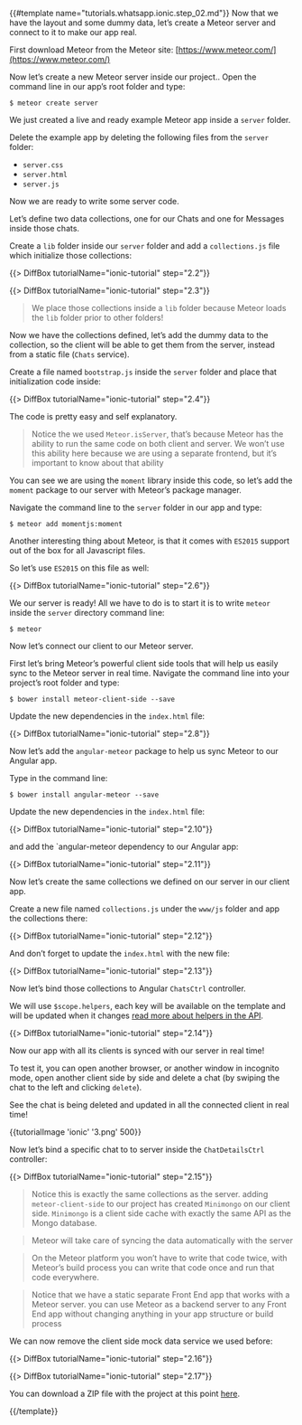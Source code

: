 {{#template name="tutorials.whatsapp.ionic.step_02.md"}}
Now that we have the layout and some dummy data, let’s create a Meteor server and connect to it to make our app real.

First download Meteor from the Meteor site: [https://www.meteor.com/](https://www.meteor.com/)

Now let’s create a new Meteor server inside our project..
Open the command line in our app’s root folder and type:

    $ meteor create server

We just created a live and ready example Meteor app inside a `server` folder.

Delete the example app by deleting the following files from the `server` folder:

* `server.css`
* `server.html`
* `server.js`

Now we are ready to write some server code.

Let’s define two data collections, one for our Chats and one for Messages inside those chats.

Create a `lib` folder inside our `server` folder and add a `collections.js` file which initialize those collections:

{{> DiffBox tutorialName="ionic-tutorial" step="2.2"}}

{{> DiffBox tutorialName="ionic-tutorial" step="2.3"}}

> We place those collections inside a `lib` folder because Meteor loads the `lib` folder prior to other folders!

Now we have the collections defined, let’s add the dummy data to the collection, so the client will be able to get them from the server, instead from a static file (`Chats` service).

Create a file named `bootstrap.js` inside the `server` folder and place that initialization code inside:

{{> DiffBox tutorialName="ionic-tutorial" step="2.4"}}

The code is pretty easy and self explanatory.

> Notice the we used `Meteor.isServer`, that’s because Meteor has the ability to run the same code on both client and server. We won’t use this ability here because we are using a separate frontend, but it’s important to know about that ability

You can see we are using the `moment` library inside this code, so let’s add the `moment` package to our server with Meteor’s package manager.

Navigate the command line to the `server` folder in our app and type:

    $ meteor add momentjs:moment

Another interesting thing about Meteor, is that it comes with `ES2015` support out of the box for all Javascript files.

So let’s use `ES2015` on this file as well:

{{> DiffBox tutorialName="ionic-tutorial" step="2.6"}}

We our server is ready!
All we have to do is to start it is to write `meteor` inside the `server` directory command line:

    $ meteor

Now let’s connect our client to our Meteor server.

First let’s bring Meteor’s powerful client side tools that will help us easily sync to the Meteor server in real time.
Navigate the command line into your project’s root folder and type:

    $ bower install meteor-client-side --save

Update the new dependencies in the `index.html` file:

{{> DiffBox tutorialName="ionic-tutorial" step="2.8"}}

Now let’s add the `angular-meteor` package to help us sync Meteor to our Angular app.

Type in the command line:

    $ bower install angular-meteor --save

Update the new dependencies in the `index.html` file:

{{> DiffBox tutorialName="ionic-tutorial" step="2.10"}}

and add the `angular-meteor dependency to our Angular app:

{{> DiffBox tutorialName="ionic-tutorial" step="2.11"}}

Now let’s create the same collections we defined on our server in our client app.

Create a new file named `collections.js` under the `www/js` folder and app the collections there:

{{> DiffBox tutorialName="ionic-tutorial" step="2.12"}}

And don’t forget to update the `index.html` with the new file:

{{> DiffBox tutorialName="ionic-tutorial" step="2.13"}}

Now let’s bind those collections to Angular `ChatsCtrl` controller.

We will use `$scope.helpers`, each key will be available on the template and will be updated when it changes [read more about helpers in the API](http://www.angular-meteor.com/api/helpers).

{{> DiffBox tutorialName="ionic-tutorial" step="2.14"}}

Now our app with all its clients is synced with our server in real time!

To test it, you can open another browser, or another window in incognito mode, open another client side by side and delete a chat (by swiping the chat to the left and clicking `delete`).

See the chat is being deleted and updated in all the connected client in real time!

{{tutorialImage 'ionic' '3.png' 500}}

Now let’s bind a specific chat to to server inside the `ChatDetailsCtrl` controller:

{{> DiffBox tutorialName="ionic-tutorial" step="2.15"}}

> Notice this is exactly the same collections as the server. adding `meteor-client-side` to our project has created `Minimongo` on our client side. `Minimongo` is a client side cache with exactly the same API as the Mongo database.

> Meteor will take care of syncing the data automatically with the server

> On the Meteor platform you won’t have to write that code twice, with Meteor’s build process you can write that code once and run that code everywhere.

> Notice that we have a static separate Front End app that works with a Meteor server. you can use Meteor as a backend server to any Front End app without changing anything in your app structure or build process

We can now remove the client side mock data service we used before:

{{> DiffBox tutorialName="ionic-tutorial" step="2.16"}}

{{> DiffBox tutorialName="ionic-tutorial" step="2.17"}}

You can download a ZIP file with the project at this point [here](https://github.com/idanwe/ionic-cli-meteor-whatsapp-tutorial/archive/3f74094749b2ccef9e03fb32903c676b6176d915.zip).

{{/template}}
